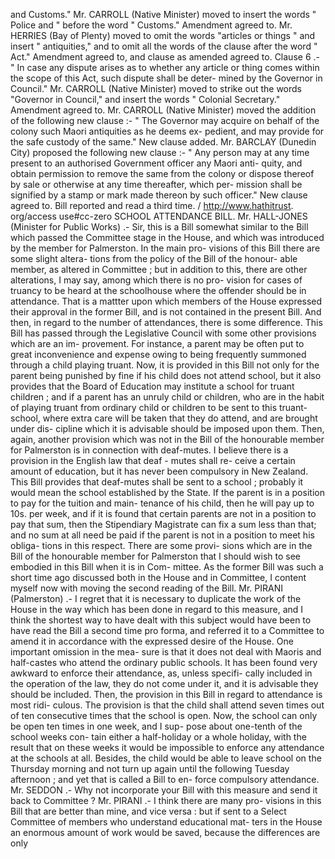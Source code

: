 and Customs." Mr. CARROLL (Native Minister) moved to insert the words " Police and " before the word " Customs." Amendment agreed to. Mr. HERRIES (Bay of Plenty) moved to omit the words "articles or things " and insert " antiquities," and to omit all the words of the clause after the word " Act." Amendment agreed to, and clause as amended agreed to. Clause 6 .- " In case any dispute arises as to whether any article or thing comes within the scope of this Act, such dispute shall be deter- mined by the Governor in Council." Mr. CARROLL (Native Minister) moved to strike out the words "Governor in Council," and insert the words " Colonial Secretary." Amendment agreed to. Mr. CARROLL (Native Minister) moved the addition of the following new clause :- " The Governor may acquire on behalf of the colony such Maori antiquities as he deems ex- pedient, and may provide for the safe custody of the same." New clause added. Mr. BARCLAY (Dunedin City) proposed the following new clause :- " Any person may at any time present to an authorised Government officer any Maori anti- quity, and obtain permission to remove the same from the colony or dispose thereof by sale or otherwise at any time thereafter, which per- mission shall be signified by a stamp or mark made thereon by such officer." New clause agreed to. Bill reported and read a third time. / http://www.hathitrust. org/access use#cc-zero SCHOOL ATTENDANCE BILL. Mr. HALL-JONES (Minister for Public Works) .- Sir, this is a Bill somewhat similar to the Bill which passed the Committee stage in the House, and which was introduced by the member for Palmerston. In the main pro- visions of this Bill there are some slight altera- tions from the policy of the Bill of the honour- able member, as altered in Committee ; but in addition to this, there are other alterations, I may say, among which there is no pro- vision for cases of truancy to be heard at the schoolhouse where the offender should be in attendance. That is a mattter upon which members of the House expressed their approval in the former Bill, and is not contained in the present Bill. And then, in regard to the number of attendances, there is some difference. This Bill has passed through the Legislative Council with some other provisions which are an im- provement. For instance, a parent may be often put to great inconvenience and expense owing to being frequently summoned through a child playing truant. Now, it is provided in this Bill not only for the parent being punished by fine if his child does not attend school, but it also provides that the Board of Education may institute a school for truant children ; and if a parent has an unruly child or children, who are in the habit of playing truant from ordinary child or children to be sent to this truant- school, where extra care will be taken that they do attend, and are brought under dis- cipline which it is advisable should be imposed upon them. Then, again, another provision which was not in the Bill of the honourable member for Palmerston is in connection with deaf-mutes. I believe there is a provision in the English law that deaf - mutes shall re- ceive a certain amount of education, but it has never been compulsory in New Zealand. This Bill provides that deaf-mutes shall be sent to a school ; probably it would mean the school established by the State. If the parent is in a position to pay for the tuition and main- tenance of his child, then he will pay up to 10s. per week, and if it is found that certain parents are not in a position to pay that sum, then the Stipendiary Magistrate can fix a sum less than that; and no sum at all need be paid if the parent is not in a position to meet his obliga- tions in this respect. There are some provi- sions which are in the Bill of the honourable member for Palmerston that I should wish to see embodied in this Bill when it is in Com- mittee. As the former Bill was such a short time ago discussed both in the House and in Committee, I content myself now with moving the second reading of the Bill. Mr. PIRANI (Palmerston) .- I regret that it is necessary to duplicate the work of the House in the way which has been done in regard to this measure, and I think the shortest way to have dealt with this subject would have been to have read the Bill a second time pro forma, and referred it to a Committee to amend it in accordance with the expressed desire of the House. One important omission in the mea- sure is that it does not deal with Maoris and half-castes who attend the ordinary public schools. It has been found very awkward to enforce their attendance, as, unless specifi- cally included in the operation of the law, they do not come under it, and it is advisable they should be included. Then, the provision in this Bill in regard to attendance is most ridi- culous. The provision is that the child shall attend seven times out of ten consecutive times that the school is open. Now, the school can only be open ten times in one week, and I sup- pose about one-tenth of the school weeks con- tain either a half-holiday or a whole holiday, with the result that on these weeks it would be impossible to enforce any attendance at the schools at all. Besides, the child would be able to leave school on the Thursday morning and not turn up again until the following Tuesday afternoon ; and yet that is called a Bill to en- force compulsory attendance. Mr. SEDDON .- Why not incorporate your Bill with this measure and send it back to Committee ? Mr. PIRANI .- I think there are many pro- visions in this Bill that are better than mine, and vice versa : but if sent to a Select Committee of members who understand educational mat- ters in the House an enormous amount of work would be saved, because the differences are only 